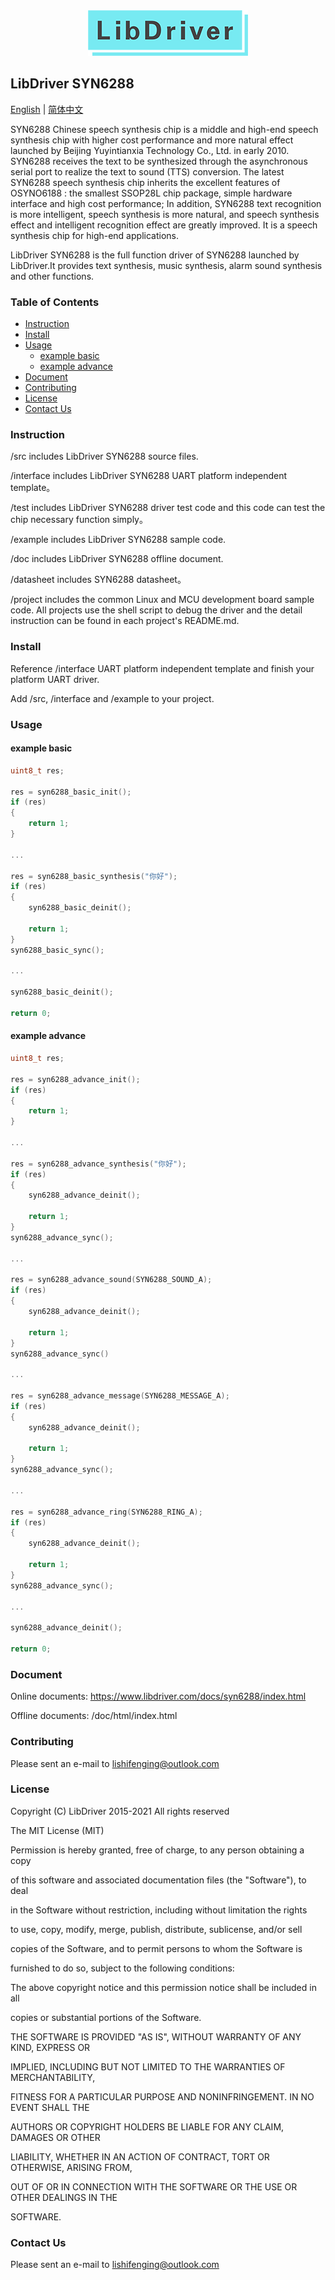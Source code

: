 <div align=center>
<img src="/doc/image/logo.png"/>
</div>

## LibDriver SYN6288

[English](/README.md) | [ 简体中文](/README_CN.md)

SYN6288 Chinese speech synthesis chip is a middle and high-end speech synthesis chip with higher cost performance and more natural effect launched by Beijing Yuyintianxia Technology Co., Ltd. in early 2010. SYN6288 receives the text to be synthesized through the asynchronous serial port to realize the text to sound (TTS) conversion. The latest SYN6288 speech synthesis chip inherits the excellent features of OSYNO6188 : the smallest SSOP28L chip package, simple hardware interface and high cost performance; In addition, SYN6288 text recognition is more intelligent, speech synthesis is more natural, and speech synthesis effect and intelligent recognition effect are greatly improved. It is a speech synthesis chip for high-end applications.

LibDriver SYN6288 is the full function driver of SYN6288 launched by LibDriver.It provides text synthesis, music synthesis, alarm sound synthesis and other functions.

### Table of Contents

  - [Instruction](#Instruction)
  - [Install](#Install)
  - [Usage](#Usage)
    - [example basic](#example-basic)
    - [example advance](#example-advance)
  - [Document](#Document)
  - [Contributing](#Contributing)
  - [License](#License)
  - [Contact Us](#Contact-Us)

### Instruction

/src includes LibDriver SYN6288 source files.

/interface includes LibDriver SYN6288 UART platform independent template。

/test includes LibDriver SYN6288 driver test code and this code can test the chip necessary function simply。

/example includes LibDriver SYN6288 sample code.

/doc includes LibDriver SYN6288 offline document.

/datasheet includes SYN6288 datasheet。

/project includes the common Linux and MCU development board sample code. All projects use the shell script to debug the driver and the detail instruction can be found in each project's README.md.

### Install

Reference /interface UART platform independent template and finish your platform UART driver.

Add /src, /interface and /example to your project.

### Usage

#### example basic

```C
uint8_t res;

res = syn6288_basic_init();
if (res)
{
    return 1;
}

...

res = syn6288_basic_synthesis("你好");
if (res)
{
    syn6288_basic_deinit();

    return 1;
}
syn6288_basic_sync();

...

syn6288_basic_deinit();

return 0;
```

#### example advance

```C
uint8_t res;

res = syn6288_advance_init();
if (res)
{
    return 1;
}

...

res = syn6288_advance_synthesis("你好");
if (res)
{
    syn6288_advance_deinit();

    return 1;
}
syn6288_advance_sync();

...

res = syn6288_advance_sound(SYN6288_SOUND_A);
if (res)
{
    syn6288_advance_deinit();

    return 1;
}
syn6288_advance_sync()    

...
    
res = syn6288_advance_message(SYN6288_MESSAGE_A);
if (res)
{
    syn6288_advance_deinit();

    return 1;
}
syn6288_advance_sync();

...

res = syn6288_advance_ring(SYN6288_RING_A);
if (res)
{
    syn6288_advance_deinit();

    return 1;
}
syn6288_advance_sync();

...
    
syn6288_advance_deinit();

return 0;
```

### Document

Online documents: https://www.libdriver.com/docs/syn6288/index.html

Offline documents: /doc/html/index.html

### Contributing

Please sent an e-mail to lishifenging@outlook.com

### License

Copyright (C) LibDriver 2015-2021 All rights reserved 



The MIT License (MIT) 



Permission is hereby granted, free of charge, to any person obtaining a copy

of this software and associated documentation files (the "Software"), to deal

in the Software without restriction, including without limitation the rights

to use, copy, modify, merge, publish, distribute, sublicense, and/or sell

copies of the Software, and to permit persons to whom the Software is

furnished to do so, subject to the following conditions: 



The above copyright notice and this permission notice shall be included in all

copies or substantial portions of the Software. 



THE SOFTWARE IS PROVIDED "AS IS", WITHOUT WARRANTY OF ANY KIND, EXPRESS OR

IMPLIED, INCLUDING BUT NOT LIMITED TO THE WARRANTIES OF MERCHANTABILITY,

FITNESS FOR A PARTICULAR PURPOSE AND NONINFRINGEMENT. IN NO EVENT SHALL THE

AUTHORS OR COPYRIGHT HOLDERS BE LIABLE FOR ANY CLAIM, DAMAGES OR OTHER

LIABILITY, WHETHER IN AN ACTION OF CONTRACT, TORT OR OTHERWISE, ARISING FROM,

OUT OF OR IN CONNECTION WITH THE SOFTWARE OR THE USE OR OTHER DEALINGS IN THE

SOFTWARE. 

### Contact Us

Please sent an e-mail to lishifenging@outlook.com